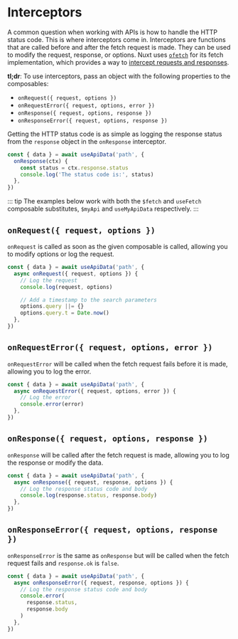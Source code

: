 # Interceptors

A common question when working with APIs is how to handle the HTTP status code. This is where interceptors come in. Interceptors are functions that are called before and after the fetch request is made. They can be used to modify the request, response, or options. Nuxt uses [`ofetch`](https://github.com/unjs/ofetch) for its fetch implementation, which provides a way to [intercept requests and responses](https://github.com/unjs/ofetch?tab=readme-ov-file#%EF%B8%8F-interceptors).

**tl;dr**: To use interceptors, pass an object with the following properties to the composables:

- `onRequest({ request, options })`
- `onRequestError({ request, options, error })`
- `onResponse({ request, options, response })`
- `onResponseError({ request, options, response })`

Getting the HTTP status code is as simple as logging the response status from the `response` object in the `onResponse` interceptor.

```ts
const { data } = await useApiData('path', {
  onResponse(ctx) {
    const status = ctx.response.status
    console.log('The status code is:', status)
  },
})
```

::: tip
The examples below work with both the `$fetch` and `useFetch` composable substitutes, `$myApi` and `useMyApiData` respectively.
:::

## `onRequest({ request, options })`

`onRequest` is called as soon as the given composable is called, allowing you to modify options or log the request.

```ts
const { data } = await useApiData('path', {
  async onRequest({ request, options }) {
    // Log the request
    console.log(request, options)

    // Add a timestamp to the search parameters
    options.query ||= {}
    options.query.t = Date.now()
  },
})
```

## `onRequestError({ request, options, error })`

`onRequestError` will be called when the fetch request fails before it is made, allowing you to log the error.

```ts
const { data } = await useApiData('path', {
  async onRequestError({ request, options, error }) {
    // Log the error
    console.error(error)
  },
})
```

## `onResponse({ request, options, response })`

`onResponse` will be called after the fetch request is made, allowing you to log the response or modify the data.

```ts
const { data } = await useApiData('path', {
  async onResponse({ request, response, options }) {
    // Log the response status code and body
    console.log(response.status, response.body)
  },
})
```

## `onResponseError({ request, options, response })`

`onResponseError` is the same as `onResponse` but will be called when the fetch request fails and `response.ok` is `false`.

```ts
const { data } = await useApiData('path', {
  async onResponseError({ request, response, options }) {
    // Log the response status code and body
    console.error(
      response.status,
      response.body
    )
  },
})
```
